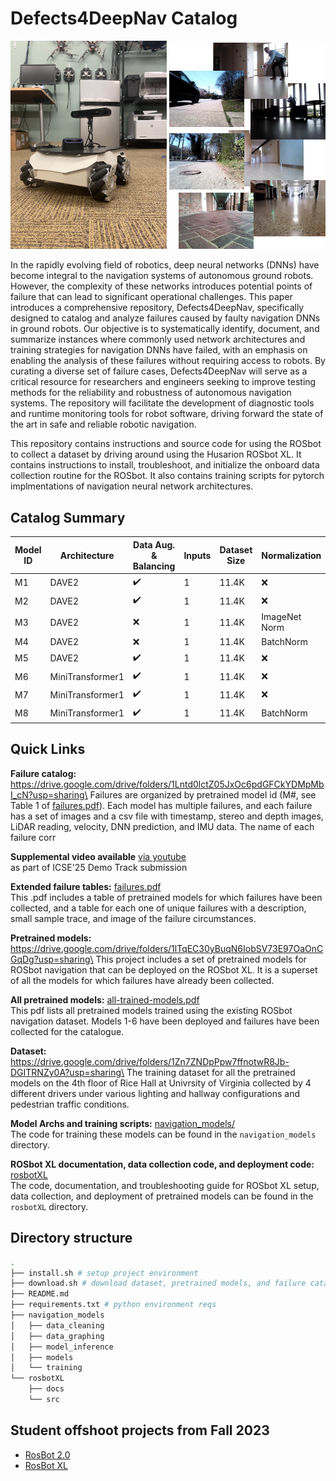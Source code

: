 # Defects4DeepNav Catalog

<p float="middle">
  <img src="rosbotXL/docs/image/IMG_9067.jpg" width="250" />
  <img src="rosbotXL/docs/image/dataset.png" width="250" /> 
</p>



In the rapidly evolving field of robotics, deep neural networks (DNNs) have become integral to the navigation systems of autonomous ground robots. However, the complexity of these networks introduces potential points of failure that can lead to significant operational challenges. This  paper introduces a comprehensive repository, Defects4DeepNav, specifically designed to catalog and analyze failures caused by faulty navigation DNNs in ground robots.
Our objective is to systematically identify, document, and summarize instances where commonly used network architectures and training strategies for navigation DNNs have failed, with an emphasis on enabling the analysis of these failures without requiring access to robots.
By curating a diverse set of failure cases, Defects4DeepNav will serve as a critical resource for researchers and engineers seeking to improve testing methods for the reliability and robustness of autonomous navigation systems.
The repository will facilitate the development of diagnostic tools and runtime monitoring tools for robot software, driving forward the state of the art in safe and reliable robotic navigation.


This repository contains instructions and source code for using the ROSbot to collect a dataset by driving around using the Husarion ROSbot XL.
It contains instructions to install, troubleshoot, and initialize the onboard data collection routine for the ROSbot.
It also contains training scripts for pytorch implmentations of navigation neural network architectures.

## Catalog Summary

| Model ID | Architecture     | Data Aug. \& Balancing | Inputs  | Dataset Size | Normalization | Epochs       | Loss Function  | Failures |
| -------- | ---------------- | ---------------------- | ------- | ------------ | ------------- | ------------ | -------------- | -------- |
| M1       | DAVE2            | :heavy_check_mark:     | 1       | 11.4K        | :x:           | 100          | MSE            | Row 1    |
| M2       | DAVE2            | :heavy_check_mark:     | 1       | 11.4K        | :x:           | 100          | L1             | Row 1    |
| M3       | DAVE2            | :x:                    | 1       | 11.4K        | ImageNet Norm | 100          | MSE            | Row 1    |
| M4       | DAVE2            | :x:                    | 1       | 11.4K        | BatchNorm     | 100          | MSE            | Row 1    |
| M5       | DAVE2            | :heavy_check_mark:     | 1       | 11.4K        | :x:           | convergence  | L1             | Row 1    |
| M6       | MiniTransformer1 | :heavy_check_mark:     | 1       | 11.4K        | :x:           | 100          | MSE            | Row 1    |
| M7       | MiniTransformer1 | :heavy_check_mark:     | 1       | 11.4K        | :x:           | convergence  | MSE            | Row 1    |
| M8       | MiniTransformer1 | :heavy_check_mark:     | 1       | 11.4K        | BatchNorm     | 100          | MSE            | Row 1    |

## Quick Links

**Failure catalog:** https://drive.google.com/drive/folders/1Lntd0lctZ05JxOc6pdGFCkYDMpMbI_cN?usp=sharing\
Failures are organized by pretrained model id (M\#, see Table 1 of [failures.pdf](./failures.pdf)). Each model has multiple failures, and each failure has a set of images and a csv file with timestamp, stereo and depth images, LiDAR reading, velocity, DNN prediction, and IMU data.
The name of each failure corr

**Supplemental video available** [via youtube](https://youtu.be/qgvO_J_3u14)\
as part of ICSE'25 Demo Track submission

**Extended failure tables:** [failures.pdf](./failures.pdf)\
This .pdf includes a table of pretrained models for which failures have been collected, and a table for each one of unique failures with a description, small sample trace, and image of the failure circumstances.

**Pretrained models:** https://drive.google.com/drive/folders/1lTqEC30yBuqN6IobSV73E97OaOnCGqDg?usp=sharing\
This project includes a set of pretrained models for ROSbot navigation that can be deployed on the ROSbot XL. It is a superset of all the models for which failures have already been collected.

**All pretrained models:** [all-trained-models.pdf](./all-trained-models.pdf)\
This pdf lists all pretrained models trained using the existing ROSbot navigation dataset. Models 1-6 have been deployed and failures have been collected for the catalogue.


**Dataset:** https://drive.google.com/drive/folders/1Zn7ZNDpPpw7ffnotwR8Jb-DGITRNZy0A?usp=sharing\
The training dataset for all the pretrained models on the 4th floor of Rice Hall at Univrsity of Virginia collected by 4 different drivers under various lighting and hallway configurations and pedestrian traffic conditions.

**Model Archs and training scripts:** [navigation_models/](navigation_models/)\
The code for training these models can be found in the ``navigation_models`` directory.

**ROSbot XL documentation, data collection code, and deployment code:** [rosbotXL](rosbotXL)\
The code, documentation, and troubleshooting guide for ROSbot XL setup, data collection, and deployment of pretrained models can be found in the ``rosbotXL`` directory.


## Directory structure

```bash
.
├── install.sh # setup project environment
├── download.sh # download dataset, pretrained models, and failure catalog
├── README.md 
├── requirements.txt # python environment reqs
├── navigation_models
│   ├── data_cleaning
│   ├── data_graphing
│   ├── model_inference
│   ├── models
│   └── training
└── rosbotXL
    ├── docs
    └── src
```


## Student offshoot projects from Fall 2023
- [RosBot 2.0](https://github.com/Taylucky/Rosbot2.0)
- [RosBot XL](https://github.com/ish-gupta/ml-robot)
